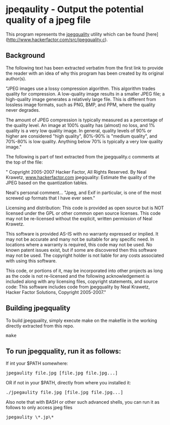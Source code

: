 # jpeqaulity - Output the potential quality of a jpeg file

This program represents the [jpegquality](http://fotoforensics.com/tutorial-estq.php) utility which can be found [here] (http://www.hackerfactor.com/src/jpegquality.c).

## Background

The following text has been extracted verbatim from the first link to provide the reader with an idea of why this program has been created by its original author(s).

"JPEG images use a lossy compression algorithm. This algorithm trades quality for compression. A low-quality image results in a smaller JPEG file; a high-quality image generates a relatively large file. This is different from lossless image formats, such as PNG, BMP, and PPM, where the quality never degrades.<p>
The amount of JPEG compression is typically measured as a percentage of the quality level. An image at 100% quality has (almost) no loss, and 1% quality is a very low quality image. In general, quality levels of 90% or higher are considered "high quality", 80%-90% is "medium quality", and 70%-80% is low quality. Anything below 70% is typically a very low quality image."

The following is part of text extracted from the jpegquality.c comments at the top of the file:

" Copyright 2005-2007 Hacker Factor, All Rights Reserved.
 By Neal Krawetz, www.hackerfactor.com
 jpegquality:
 Estimate the quality of the JPEG based on the quantization tables.

 Neal's personal comment...
 "Jpeg, and Exif in particular, is one of the most screwed up formats
 that I have ever seen."

 Licensing and distribution:
 This code is provided as open source but is NOT licensed under the GPL
 or other common open source licenses.  This code may not be re-licensed
 without the explicit, written permission of Neal Krawetz.

 This software is provided AS-IS with no warranty expressed or implied.
 It may not be accurate and many not be suitable for any specific need.
 In locations where a warranty is required, this code may not be used.
 No known patent issues exist, but if some are discovered then this
 software may not be used.  The copyright holder is not liable for any
 costs associated with using this software.

 This code, or portions of it, may be incorporated into other projects as 
 long as the code is not re-licensed and the following acknowledgement is
 included along with any licensing files, copyright statements, and
 source code:
    This software includes code from jpegquality by Neal Krawetz,
    Hacker Factor Solutions, Copyright 2005-2007."
    
## Building jpegquality 

To build jpegquality, simply execute make on the makefile in the working directly extracted from this repo.
<pre>
make 
</pre> 

## To run jpegquality, run it as follows:
If int your $PATH somewhere:
<pre>
jpegaulity file.jpg [file.jpg file.jpg...]
</pre> 
OR if not in your $PATH, directly from where you installed it:
<pre>
./jpegaulity file.jpg [file.jpg file.jpg...]
</pre> 
Also note that with BASH or other such advanced shells, you can run it as follows to only access jpeg files
<pre>
jpegaulity \*.jp\*
</pre> 